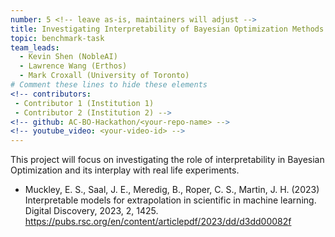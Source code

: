 ```yaml
---
number: 5 <!-- leave as-is, maintainers will adjust -->
title: Investigating Interpretability of Bayesian Optimization Methods
topic: benchmark-task
team_leads: 
  - Kevin Shen (NobleAI)
  - Lawrence Wang (Erthos)
  - Mark Croxall (University of Toronto)
# Comment these lines to hide these elements
<!-- contributors:
 - Contributor 1 (Institution 1)
 - Contributor 2 (Institution 2) -->
<!-- github: AC-BO-Hackathon/<your-repo-name> -->
<!-- youtube_video: <your-video-id> -->
---
```


This project will focus on investigating the role of interpretability in Bayesian Optimization and its interplay with real life experiments.

- Muckley, E. S., Saal, J. E., Meredig, B., Roper, C. S., Martin, J. H. (2023) Interpretable models for extrapolation in scientific in machine learning. Digital Discovery, 2023, 2, 1425. https://pubs.rsc.org/en/content/articlepdf/2023/dd/d3dd00082f
